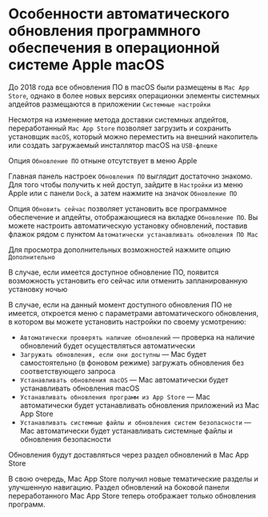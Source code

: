 # Особенности автоматического обновления программного обеспечения в операционной системе Apple macOS

До 2018 года все обновления ПО в macOS были размещены в `Mac App Store`, однако в более новых версиях операционки элементы системных апдейтов
размещаются в приложении `Системные настройки`

Несмотря на изменение метода доставки системных апдейтов, переработанный `Mac App Store` позволяет загрузить и сохранить установщик `macOS`, который
можно переместить на внешний накопитель или создать загружаемый инсталлятор macOS на `USB-флешке`

Опция `Обновление ПО` отныне отсутствует в меню Apple

Главная панель настроек `Обновления ПО` выглядит достаточно знакомо. Для того чтобы получить к ней доступ, зайдите в `Настройки` из меню Apple или с
панели `Dock`, а затем нажмите на значок `Обновление ПО`

Опция `Обновить сейчас` позволяет установить все программное обеспечение и апдейты, отображающиеся на вкладке `Обновление ПО`. Вы можете настроить
автоматическую установку обновлений, поставив флажок рядом с пунктом `Автоматически устанавливать обновления ПО Mac`

Для просмотра дополнительных возможностей нажмите опцию `Дополнительно`

В случае, если имеется доступное обновление ПО, появится возможность установить его сейчас или отменить запланированную установку ночью

В случае, если на данный момент доступного обновления ПО не имеется, откроется меню с параметрами автоматического обновления, в котором вы можете
установить настройки по своему усмотрению:

- `Автоматически проверять наличие обновлений` — проверка на наличие обновлений будет осуществляться автоматически
- `Загружать обновления, если они доступны` — Mac будет самостоятельно (в фоновом режиме) загружать обновления без соответствующего запроса
- `Устанавливать обновления macOS` — Mac автоматически будет устанавливать обновления macOS
- `Устанавливать обновления программ из App Store` — Mac автоматически будет устанавливать обновления приложений из Mac App Store
- `Устанавливать системные файлы и обновления систем безопасности` — Mac автоматически будет устанавливать системные файлы и обновления безопасности

Обновления будут доставляться через раздел обновлений в Mac App Store

В свою очередь, Mac App Store получил новые тематические разделы и улучшенную навигацию. Раздел обновлений на боковой панели переработанного Mac App
Store теперь отображает только обновления программ.
